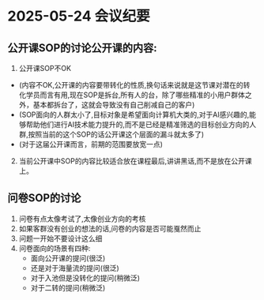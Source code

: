# 2025-05-24 会议纪要

## 公开课SOP的讨论公开课的内容:
1. 公开课SOP不OK
- (内容不OK,公开课的内容要带转化的性质,换句话来说就是这节课对潜在的转化学员而言有用,现在SOP是拆台,所有人的台，除了哪些精准的小用户群体之外，基本都拆台了，这就会导致没有自己削减自己的客户)
- (SOP面向的人群太小了,目标对象是希望面向计算机大类的,对于AI感兴趣的,能够帮助他们进行AI技术能力提升的,而不是已经是精准筛选的目标创业方向的人群,按照当前的这个SOP的话公开课这个层面的漏斗就太多了)
- (对于这届公开课而言，前期的范围要放宽一点)
2. 当前公开课中SOP的内容比较适合放在课程最后,讲讲黑话,而不是放在公开课上。

## 问卷SOP的讨论

1. 问卷有点太像考试了,太像创业方向的考核
2. 如果客群没有创业的想法的话,问卷的内容是否可能戛然而止
3. 问题一开始不要设计这么细
4. 问卷面向的场景有四种:
    - 面向公开课的提问(很泛)
    - 还是对于海量流的提问(很泛)
    - 对于入池但是没转化的提问(稍微泛)
    - 对于二转的提问(稍微泛)